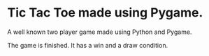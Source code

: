 # Tic Tac Toe made using Pygame.
A well known two player game made using Python and Pygame.

The game is finished. It has a win and a draw condition.
